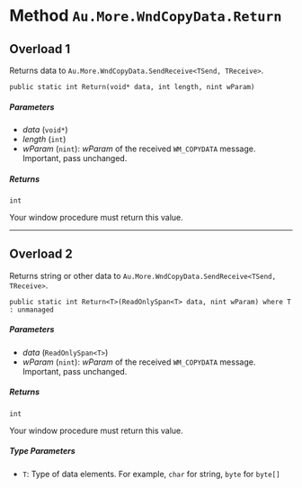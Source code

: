 # Method `Au.More.WndCopyData.Return`

## Overload 1

Returns data to `Au.More.WndCopyData.SendReceive<TSend, TReceive>`.

```
public static int Return(void* data, int length, nint wParam)
```

##### Parameters

- *data*  (`void*`)
- *length*  (`int`)
- *wParam*  (`nint`):
    *wParam* of the received `WM_COPYDATA` message. Important, pass unchanged.

##### Returns

`int`

Your window procedure must return this value.

* * *

## Overload 2

Returns string or other data to `Au.More.WndCopyData.SendReceive<TSend, TReceive>`.

```
public static int Return<T>(ReadOnlySpan<T> data, nint wParam) where T : unmanaged
```

##### Parameters

- *data*  (`ReadOnlySpan<T>`)
- *wParam*  (`nint`):
    *wParam* of the received `WM_COPYDATA` message. Important, pass unchanged.

##### Returns

`int`

Your window procedure must return this value.

##### Type Parameters

- `T`:
    Type of data elements. For example, `char` for string, `byte` for `byte[]`